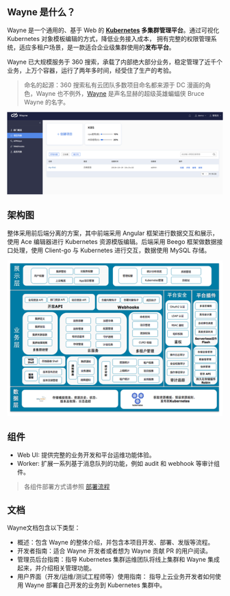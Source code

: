 ## Wayne 是什么？

Wayne 是一个通用的、基于 Web 的 **[Kubernetes](https://kubernetes.io)  多集群管理平台**。通过可视化 Kubernetes 对象模板编辑的方式，降低业务接入成本，
拥有完整的权限管理系统，适应多租户场景，是一款适合企业级集群使用的**发布平台**。

Wayne 已大规模服务于 360 搜索，承载了内部绝大部分业务，稳定管理了近千个业务，上万个容器，运行了两年多时间，经受住了生产的考验。

> 命名的起源：360 搜索私有云团队多数项目命名都来源于 DC 漫画的角色，Wayne 也不例外，[Wayne](https://en.wikipedia.org/wiki/Batman#Bruce_Wayne) 是声名显赫的超级英雄蝙蝠侠 Bruce Wayne 的名字。


![](images/dashboard-ui.png?classes=border,shadow)

## 架构图

整体采用前后端分离的方案，其中前端采用 Angular 框架进行数据交互和展示，使用 Ace 编辑器进行 Kubernetes 资源模版编辑。后端采用 Beego 框架做数据接口处理，使用 Client-go 与 Kubernetes 进行交互，数据使用 MySQL 存储。

![](images/architecture.png?classes=border,shadow)

## 组件

- Web UI: 提供完整的业务开发和平台运维功能体验。
- Worker: 扩展一系列基于消息队列的功能，例如 audit 和 webhook 等审计组件。

> 各组件部署方式请参照 [部署流程](summary/deploy.md)

## 文档

Wayne文档包含以下类型：

- 概述：包含 Wayne 的整体介绍，并包含本项目开发、部署、发版等流程。
- 开发者指南：适合 Wayne 开发者或者想为 Wayne 贡献 PR 的用户阅读。
- 管理员后台指南：指导 Kubernetes 集群运维团队将线上集群和 Wayne 集成起来，并介绍相关管理功能。
- 用户界面（开发/运维/测试工程师等）使用指南： 指导上云业务开发者如何使用 Wayne 部署自己开发的业务到 Kubernetes 集群中。
